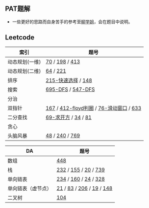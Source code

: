 ## PAT题解
* 一些更好的思路而自身苦手的参考至[柳学姐](https://github.com/liuchuo/PAT)，会在题目中说明。
## Leetcode
| 索引 | 题号 |
| --- | --- |
| 动态规划(一维) | [70](https://github.com/tsunemori-akane/Leetcode-PAT/tree/master/leetcode/0070) / [198](https://github.com/tsunemori-akane/Leetcode-PAT/tree/master/leetcode/0198) / [413](https://github.com/tsunemori-akane/Leetcode-PAT/tree/master/leetcode/0413) |
| 动态规划(二维) | [64](https://github.com/tsunemori-akane/Leetcode-PAT/tree/master/leetcode/0064) / [221](https://github.com/tsunemori-akane/Leetcode-PAT/tree/master/leetcode/0221) |
| 排序 | [215-快速选择](https://github.com/tsunemori-akane/Leetcode-PAT/tree/master/leetcode/0215) / [148](https://github.com/tsunemori-akane/Leetcode-PAT/tree/master/leetcode/0148) |
| 搜索 | [695-DFS](https://github.com/tsunemori-akane/Leetcode-PAT/tree/master/leetcode/0695) / [547-DFS](https://github.com/tsunemori-akane/Leetcode-PAT/tree/master/leetcode/0547) |
| 分治 | []() |
| 双指针 | [167](https://github.com/tsunemori-akane/Leetcode-PAT/blob/master/leetcode/0167.cpp) / [412-floyd判圈](https://github.com/tsunemori-akane/Leetcode-PAT/tree/master/leetcode/0142) / [76-滑动窗口](https://github.com/tsunemori-akane/Leetcode-PAT/blob/master/leetcode/0076.cpp) / [633](https://github.com/tsunemori-akane/Leetcode-PAT/tree/master/leetcode/0633) |
| 二分查找 | [69-求开方](https://github.com/tsunemori-akane/Leetcode-PAT/tree/master/leetcode/0069) / [34](https://github.com/tsunemori-akane/Leetcode-PAT/tree/master/leetcode/0034) / [81](https://github.com/tsunemori-akane/Leetcode-PAT/tree/master/leetcode/0081) |
| 贪心 | []()  []() |
| 头脑风暴 | [48](https://github.com/tsunemori-akane/Leetcode-PAT/tree/master/leetcode/0048) / [240](https://github.com/tsunemori-akane/Leetcode-PAT/tree/master/leetcode/0240) / [769](https://github.com/tsunemori-akane/Leetcode-PAT/blob/master/leetcode/0769.cpp) |


| DA | 题号 |
| --- | --- |
| 数组 | [448](https://github.com/tsunemori-akane/Leetcode-PAT/tree/master/leetcode/0448) |
| 栈 | [232](https://github.com/tsunemori-akane/Leetcode-PAT/tree/master/leetcode/0232) / [155](https://github.com/tsunemori-akane/Leetcode-PAT/tree/master/leetcode/155) / [20](https://github.com/tsunemori-akane/Leetcode-PAT/tree/master/leetcode/0020) / [739](https://github.com/tsunemori-akane/Leetcode-PAT/tree/master/leetcode/0739)|
| 单向链表 |[234](https://github.com/tsunemori-akane/Leetcode-PAT/tree/master/leetcode/0234) / [160](https://github.com/tsunemori-akane/Leetcode-PAT/tree/master/leetcode/0160) / [24](https://github.com/tsunemori-akane/Leetcode-PAT/blob/master/leetcode/0024/0024.cpp) / [328](https://github.com/tsunemori-akane/Leetcode-PAT/tree/master/leetcode/0328)|
| 单向链表（虚节点） | [21](https://github.com/tsunemori-akane/Leetcode-PAT/tree/master/leetcode/0021) / [83](https://github.com/tsunemori-akane/Leetcode-PAT/tree/master/leetcode/0083) / [206](https://github.com/tsunemori-akane/Leetcode-PAT/tree/master/leetcode/0206) / [19](https://github.com/tsunemori-akane/Leetcode-PAT/tree/master/leetcode/0019) / [148](https://github.com/tsunemori-akane/Leetcode-PAT/tree/master/leetcode/0148)|
| 二叉树 | [104](https://github.com/tsunemori-akane/Leetcode-PAT/tree/master/leetcode/0104) |
